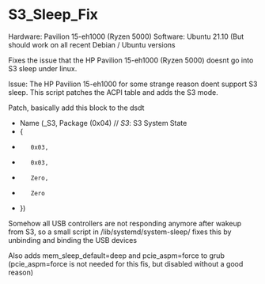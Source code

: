 # S3_Sleep_Fix

Hardware: Pavilion 15-eh1000 (Ryzen 5000) 
Software: Ubuntu 21.10 (But should work on all recent Debian / Ubuntu versions

Fixes the issue that the HP Pavilion 15-eh1000 (Ryzen 5000) doesnt go into S3 sleep under linux.

Issue: The HP Pavilion 15-eh1000 for some strange reason doent support S3 sleep. This script patches the ACPI table and adds the S3 mode.

Patch, basically add this block to the dsdt

+    Name (_S3, Package (0x04)  // _S3_: S3 System State
+    {
+        0x03, 
+        0x03, 
+        Zero, 
+        Zero
+    })


Somehow all USB controllers are not responding anymore after wakeup from S3, so a small script in /lib/systemd/system-sleep/ fixes this by unbinding and binding the USB devices

Also adds mem_sleep_default=deep and pcie_aspm=force to grub (pcie_aspm=force is not needed for this fis, but disabled without a good reason)